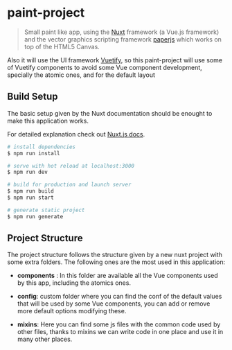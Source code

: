# paint-project

> Small paint like app, using the [Nuxt](https://nuxtjs.org/) framework (a Vue.js framework) and the vector graphics scripting framework [paperjs](http://paperjs.org/) which works on top of the HTML5 Canvas.

Also it will use the UI framework [Vuetify](https://vuetifyjs.com/en/), so this paint-project will use some of Vuetify components to avoid some Vue component development, specially the atomic ones, and for the default layout

## Build Setup

The basic setup given by the Nuxt documentation should be enought to make this application works.

For detailed explanation check out [Nuxt.js docs](https://nuxtjs.org/guide/installation).

``` bash
# install dependencies
$ npm run install

# serve with hot reload at localhost:3000
$ npm run dev

# build for production and launch server
$ npm run build
$ npm run start

# generate static project
$ npm run generate
```

## Project Structure

The project structure follows the structure given by a new nuxt project with some extra folders. The following ones are the most used in this application:

- **components** :
    In this folder are available all the Vue components used by this app, including the atomics ones.

- **config**:
    custom folder where you can find the conf of the default values that will be used by some Vue components, you can add or remove more default options modifying these.

- **mixins**:
    Here you can find some js files with the common code used by other files, thanks to mixins we can write code in one place and use it in many other places.
